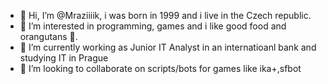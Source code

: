 - 👋 Hi, I’m @Mraziiiik, i was born in 1999 and i live in the Czech republic.
- 👀 I’m interested in programming, games and i like good food and orangutans 🦧.
- 🌱 I’m currently working as Junior IT Analyst in an internatioanl bank and studying IT in Prague
- 💞️ I’m looking to collaborate on scripts/bots for games like ika+,sfbot

<!---
Mraziiiik/Mraziiiik is a ✨ special ✨ repository because its `README.md` (this file) appears on your GitHub profile.
You can click the Preview link to take a look at your changes.
--->
